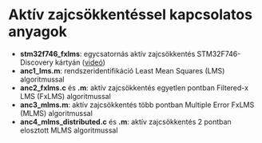 # Aktív zajcsökkentéssel kapcsolatos anyagok

- **stm32f746_fxlms**: egycsatornás aktív zajcsökkentés STM32F746-Discovery kártyán ([videó](https://www.youtube.com/watch?v=ypqI12VuxRw&list=PL9_VlVdB8s882QMHiqJlDpJeKWxwP5CIG))
- **anc1_lms.m**: rendszeridentifikáció Least Mean Squares (LMS) algoritmussal
- **anc2_fxlms.c** és **.m**: aktív zajcsökkentés egyetlen pontban Filtered-x LMS (FxLMS) algoritmussal
- **anc3_mlms.m**: aktív zajcsökkentés több pontban Multiple Error FxLMS (MLMS) algoritmussal
- **anc4_mlms_distributed.c** és  **.m**: aktív zajcsökkentés 2 pontban elosztott MLMS algoritmussal
